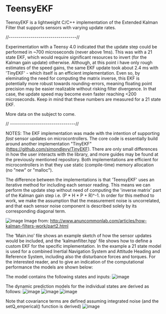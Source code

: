 # TeensyEKF
TeensyEKF is a lightweight C/C++ implementation of the Extended Kalman Filter that supports sensors with varying update rates.

//----------------------------------//

Experimentation with a Teensy 4.0 indicated that the update step could be performed in ~700 microseconds (never above 1ms). This was with a 21 state EKF, which would require significant resources to invert (for the Kalman gain update) otherwise. Although, at this point i have only rough estimates of the speed gains, the same EKF update took about 2.4 ms with 'TinyEKF' - which itself is an efficient implementation. 
Even so, by eleminating the need for computing the matrix inverse, this EKF is potentially more robust towards rounding-errors, meaning floating point precision may be easier realizable without risking filter divergence. In that case, the update speed may become even faster reaching <200 microseconds. Keep in mind that these numbers are measured for a 21 state EKF.

More data on the subject to come.

// ---------------------------------//

NOTES:
The EKF implementation was made with the intention of supporting _fast_ sensor updates on microcontrollers. The core code is essentially build around another implementation "TinyEKF" (https://github.com/simondlevy/TinyEKF). There are only small differences in how the user interacts with the library, and more guides may be found at the previously mentioned repository. Both implementations are efficient for microcontrollers in that they use static (compile-time) memory allocation (no "new" or "malloc").

The difference between the implementations is that 'TeensyEKF' uses an iterative method for including each sensor reading. This means we can perform the update step without need of computing the 'inverse matrix' part of the Kalman gain step i.e. (P * H * P + R)^-1. In order for this method to work, we make the assumption that the measurement noise is uncorrelated, and that each sensor noise component is described solely by its corresponding diagonal term.

![image](https://user-images.githubusercontent.com/40239379/119681705-96ad7080-be42-11eb-9e74-1ce96becbbdc.png)
Image from: http://www.anuncommonlab.com/articles/how-kalman-filters-work/part2.html

The 'Main.ino' file shows an example sketch of how the sensor updates would be included, and the 'kalmanfilter.hpp' file shows how to define a custom EKF for the specific implementation. In the example a 21 state model is used for a combined Inertial Navigation System and Attitude Heading and Reference System, including also the disturbance forces and torques. For the interested reader, and to give an indication of the computational performance the models are shown below:


The model contains the following states and inputs:
![image](https://user-images.githubusercontent.com/40239379/119683535-02dca400-be44-11eb-9d8b-18b9890e375a.png)

The dynamic prediction models for the individual states are derived as follows:
![image](https://user-images.githubusercontent.com/40239379/119683144-b5603700-be43-11eb-9eaa-6db330413de4.png)
![image](https://user-images.githubusercontent.com/40239379/119683418-ec364d00-be43-11eb-9c96-cc9086ae4174.png)
![image](https://user-images.githubusercontent.com/40239379/119683001-9cf01c80-be43-11eb-9ae9-fc97a5dcddbf.png)

Note that covariance terms are defined assuming integrated noise (and the setQ_emperical() function is derived)
![image](https://user-images.githubusercontent.com/40239379/119683362-dfb1f480-be43-11eb-808d-db5a5c875c9c.png)
